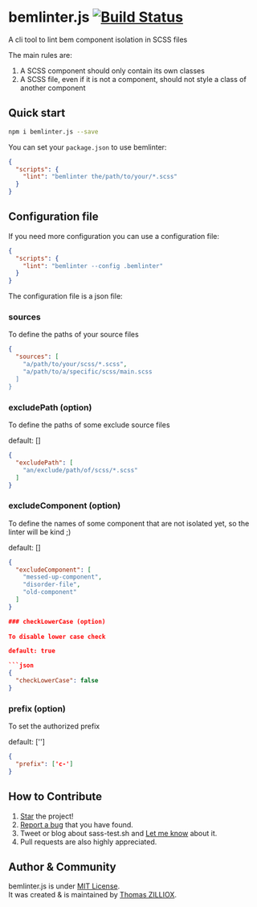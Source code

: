 bemlinter.js [![Build Status](https://travis-ci.org/tzi/bemlinter.js.svg?branch=master)](https://travis-ci.org/tzi/bemlinter.js)
======

A cli tool to lint bem component isolation in SCSS files

The main rules are: 

 1. A SCSS component should only contain its own classes
 2. A SCSS file, even if it is not a component, should not style a class of another component

 
Quick start
------

```sh
npm i bemlinter.js --save
```

You can set your `package.json` to use bemlinter:

```json
{
  "scripts": {
    "lint": "bemlinter the/path/to/your/*.scss"
  }
}
```


Configuration file 
------

If you need more configuration you can use a configuration file:

```json
{
  "scripts": {
    "lint": "bemlinter --config .bemlinter"
  }
}
```

The configuration file is a json file:

### sources

To define the paths of your source files

```json
{
  "sources": [
    "a/path/to/your/scss/*.scss",
    "a/path/to/a/specific/scss/main.scss
  ]
}
```

### excludePath (option)

To define the paths of some exclude source files 

default: []

```json
{
  "excludePath": [
    "an/exclude/path/of/scss/*.scss"
  ]
}
```

### excludeComponent (option)

To define the names of some component that are not isolated yet, so the linter will be kind ;)

default: []

```json
{
  "excludeComponent": [
    "messed-up-component",
    "disorder-file",
    "old-component"
  ]
}

### checkLowerCase (option)
 
To disable lower case check

default: true

```json
{
  "checkLowerCase": false
}
```

### prefix (option)
 
To set the authorized prefix

default: ['']

```json
{
  "prefix": ['c-']
}
```


How to Contribute
--------

1. [Star](https://github.com/tzi/bemlinter.js/stargazers) the project!
2. [Report a bug](https://github.com/tzi/bemlinter.js/issues/new) that you have found.
3. Tweet or blog about sass-test.sh and [Let me know](https://twitter.com/iamtzi) about it.
4. Pull requests are also highly appreciated.


Author & Community
--------

bemlinter.js is under [MIT License](http://tzi.mit-license.org/).<br>
It was created & is maintained by [Thomas ZILLIOX](http://tzi.fr).


